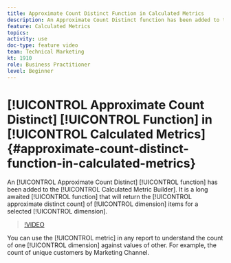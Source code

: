 ```yaml
---
title: Approximate Count Distinct Function in Calculated Metrics
description: An Approximate Count Distinct function has been added to the Calculated Metric Builder. It is a long awaited function that will return the approximated distinct count of dimension items for a selected dimension.
feature: Calculated Metrics
topics: 
activity: use
doc-type: feature video
team: Technical Marketing
kt: 1910
role: Business Practitioner
level: Beginner
---
```


# [!UICONTROL Approximate Count Distinct] [!UICONTROL Function] in [!UICONTROL Calculated Metrics]{#approximate-count-distinct-function-in-calculated-metrics}

An [!UICONTROL Approximate Count Distinct] [!UICONTROL function] has been added to the [!UICONTROL Calculated Metric Builder]. It is a long awaited [!UICONTROL function] that will return the [!UICONTROL approximate distinct count] of [!UICONTROL dimension] items for a selected [!UICONTROL dimension].

>[!VIDEO](https://video.tv.adobe.com/v/23722/?quality=12)

You can use the [!UICONTROL metric] in any report to understand the count of one [!UICONTROL dimension] against values of other. For example, the count of unique customers by Marketing Channel.
